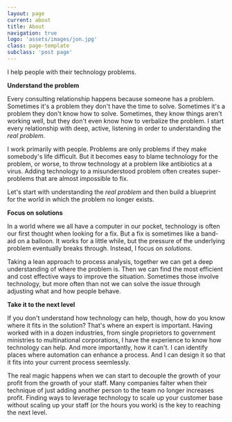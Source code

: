 ```yaml
---
layout: page
current: about
title: About
navigation: true
logo: 'assets/images/jon.jpg'
class: page-template
subclass: 'post page'
---
```

I help people with their technology problems.

**Understand the problem**

Every consulting relationship happens because someone has a problem.  Sometimes it's a problem they don't have the time to solve.  Sometimes it's a problem they don't know how to solve.  Sometimes, they know things aren't working well, but they don't even know how to verbalize the problem.  I start every relationship with deep, active, listening in order to understanding the *real problem*.

I work primarily with people.  Problems are only problems if they make somebody's life difficult.  But it becomes easy to blame  technology for the problem, or worse, to throw technology at a problem like antibiotics at a virus.  Adding technology to a misunderstood problem often creates super-problems that are almost impossible to fix. 

Let's start with understanding the *real problem* and then build a blueprint for the world in which the problem no longer exists.

**Focus on solutions**

In a world where we all have a computer in our pocket, technology is often our first thought when looking for a fix.  But a fix is sometimes like a band-aid on a balloon.  It works for a little while, but the pressure of the underlying problem eventually breaks through.  Instead, I focus on *solutions*.

Taking a lean approach to process analysis, together we can get a deep understanding of where the problem is.  Then we can find the most efficient and cost effective ways to improve the situation.  Sometimes those involve technology, but more often than not we can solve the issue through adjusting what and how people behave.

**Take it to the next level**

If you don't understand how technology can help, though, how do you know where it fits in the solution?  That's where an expert is important.  Having worked with in a dozen industries, from single proprietors to government ministries to multinational corporations, I have the experience to know how technology can help.  And more importantly, how it can't.  I can identify places where automation can enhance a process.  And I can design it so that it fits into your current process seemlessly.

The real magic happens when we can start to decouple the growth of your profit from the growth of your staff.  Many companies falter when their technique of just adding another person to the team no longer increases profit. Finding ways to leverage technology to scale up your customer base without scaling up your staff (or the hours you work) is the key to reaching the next level.
